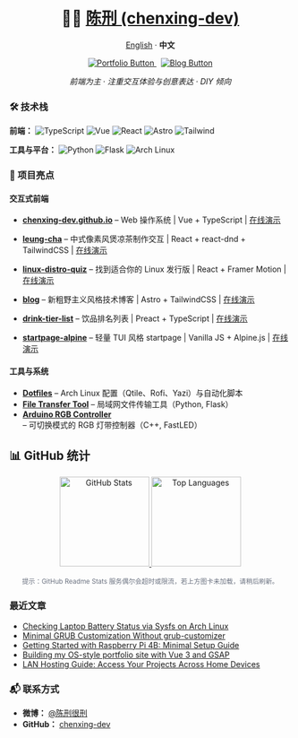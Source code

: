 <h1 align="center">👨‍💻 <a href="https://github.com/chenxing-dev">陈刑 (chenxing-dev)</a></h1>

<p align="center"><a href="./README.md">English</a> · <strong>中文</strong></p>

<p align="center">
  <a href="https://chenxing-dev.github.io" target="_blank">
    <img src="https://img.shields.io/badge/访问个人网站-Portfolio-00b894?style=for-the-badge&logo=vuedotjs&logoColor=white" alt="Portfolio Button" />
  </a>
  &nbsp;
  <a href="https://blog.chenxing.dev/" target="_blank">
    <img src="https://img.shields.io/badge/访问博客-Blog-BC52EE?style=for-the-badge&logo=astro&logoColor=white" alt="Blog Button" />
  </a>
</p>

<p align="center">
  <em>前端为主 · 注重交互体验与创意表达 · DIY 倾向</em>
</p>

### 🛠️ 技术栈

**前端：**
![TypeScript](https://img.shields.io/badge/TypeScript-3178C6?style=flat&logo=typescript&logoColor=white) ![Vue](https://img.shields.io/badge/Vue\.js-4FC08D?style=flat&logo=vuedotjs&logoColor=white) ![React](https://img.shields.io/badge/React-61DAFB?style=flat&logo=react&logoColor=black)
 ![Astro](https://img.shields.io/badge/Astro-BC52EE?style=flat&logo=astro&logoColor=white) ![Tailwind](https://img.shields.io/badge/TailwindCSS-06B6D4?style=flat&logo=tailwindcss&logoColor=white)

**工具与平台：**
![Python](https://img.shields.io/badge/Python-3776AB?style=flat&logo=python&logoColor=white) ![Flask](https://img.shields.io/badge/Flask-000000?style=flat&logo=flask&logoColor=white) ![Arch Linux](https://img.shields.io/badge/Arch_Linux-1793D1?style=flat&logo=arch-linux&logoColor=white)

### 📁 项目亮点

#### 交互式前端
- **[chenxing-dev.github.io](https://github.com/chenxing-dev/chenxing-dev.github.io)** – Web 操作系统 | Vue + TypeScript | [在线演示](https://chenxing-dev.github.io)
- **[leung-cha](https://chenxing-dev.github.io/leung-cha/)** – 中式像素风煲凉茶制作交互 | React + react-dnd + TailwindCSS | [在线演示](https://chenxing-dev.github.io/leung-cha/)
- **[linux-distro-quiz](https://chenxing-dev.github.io/linux-distro-quiz/)** – 找到适合你的 Linux 发行版 | React + Framer Motion | [在线演示](https://chenxing-dev.github.io/linux-distro-quiz/)
- **[blog](https://github.com/chenxing-dev/blog)** – 新粗野主义风格技术博客 | Astro + TailwindCSS | [在线演示](https://blog.chenxing.dev/)
  
  
- **[drink-tier-list](https://chenxing-dev.github.io/drink-tier-list/)** – 饮品排名列表 | Preact + TypeScript | [在线演示](https://drink.chenxing.dev)
- **[startpage-alpine](https://chenxing-dev.github.io/startpage-alpine/)** – 轻量 TUI 风格 startpage | Vanilla JS + Alpine.js | [在线演示](https://chenxing.dev)

#### 工具与系统
- **[Dotfiles](https://github.com/chenxing-dev/dotfiles)** – Arch Linux 配置（Qtile、Rofi、Yazi）与自动化脚本
- **[File Transfer Tool](https://github.com/chenxing-dev/file-transfer)** – 局域网文件传输工具（Python, Flask）
- **[Arduino RGB Controller](https://github.com/chenxing-dev/arduino-rgb-light)** – 可切换模式的 RGB 灯带控制器（C++, FastLED）

## 📊 GitHub 统计

<div align="center">
  <a href="https://github.com/chenxing-dev">
    <img height="160em" src="https://github-readme-stats.vercel.app/api?username=chenxing-dev&show_icons=true&theme=graywhite&hide_border=true" alt="GitHub Stats" />
  </a>
  <a href="https://github.com/chenxing-dev">
    <img height="160em" src="https://github-readme-stats.vercel.app/api/top-langs/?username=chenxing-dev&layout=compact&theme=graywhite&hide_border=true&langs_count=8" alt="Top Languages" />
  </a>
</div>

<p align="center"><sub style="color:#6b7280">提示：GitHub Readme Stats 服务偶尔会超时或限流，若上方图卡未加载，请稍后刷新。</sub></p>

### 最近文章

<!-- RECENT_BLOGS_START -->
- [Checking Laptop Battery Status via Sysfs on Arch Linux](https://blog.chenxing-dev/battery-status-sysfs/)
- [Minimal GRUB Customization Without grub-customizer](https://blog.chenxing-dev/grub/)
- [Getting Started with Raspberry Pi 4B: Minimal Setup Guide](https://blog.chenxing-dev/raspberry-pi-4b-minimal-setup/)
- [Building my OS-style portfolio site with Vue 3 and GSAP](https://blog.chenxing-dev/os-style-portfolio-vue3-gsap/)
- [LAN Hosting Guide: Access Your Projects Across Home Devices](https://blog.chenxing-dev/lan-hosting-guide/)


<!-- RECENT_BLOGS_END -->

### 📬 联系方式

- **微博：** [@陈刑很刑](https://weibo.com/u/7874224893)
- **GitHub：** [chenxing-dev](https://github.com/chenxing-dev)

